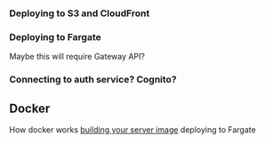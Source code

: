 ### Deploying to S3 and CloudFront

### Deploying to Fargate

Maybe this will require Gateway API?

### Connecting to auth service? Cognito?

## Docker

How docker works
[building your server image](https://github.com/marketplace/actions/build-and-push-docker-images)
deploying to Fargate
